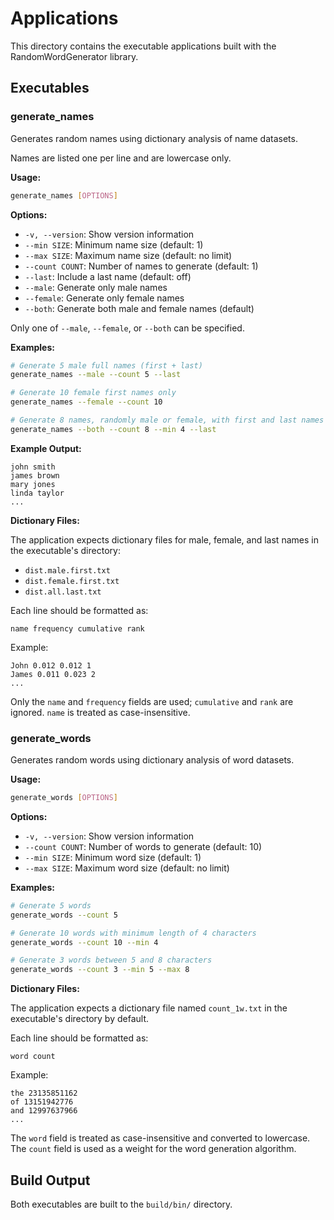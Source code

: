# Applications

This directory contains the executable applications built with the RandomWordGenerator library.

## Executables

### generate_names
Generates random names using dictionary analysis of name datasets.

Names are listed one per line and are lowercase only.

**Usage:**
```bash
generate_names [OPTIONS]
```

**Options:**
- `-v, --version`: Show version information
- `--min SIZE`: Minimum name size (default: 1)
- `--max SIZE`: Maximum name size (default: no limit)
- `--count COUNT`: Number of names to generate (default: 1)
- `--last`: Include a last name (default: off)
- `--male`: Generate only male names
- `--female`: Generate only female names
- `--both`: Generate both male and female names (default)

Only one of `--male`, `--female`, or `--both` can be specified.

**Examples:**
```bash
# Generate 5 male full names (first + last)
generate_names --male --count 5 --last

# Generate 10 female first names only
generate_names --female --count 10

# Generate 8 names, randomly male or female, with first and last names at least 4 characters
generate_names --both --count 8 --min 4 --last
```

**Example Output:**
```
john smith
james brown
mary jones
linda taylor
...
```

**Dictionary Files:**

The application expects dictionary files for male, female, and last names in the executable's directory:
- `dist.male.first.txt`
- `dist.female.first.txt`
- `dist.all.last.txt`

Each line should be formatted as:
```
name frequency cumulative rank
```

Example:
```
John 0.012 0.012 1
James 0.011 0.023 2
...
```
Only the `name` and `frequency` fields are used; `cumulative` and `rank` are ignored. `name` is treated as case-insensitive.

### generate_words
Generates random words using dictionary analysis of word datasets.

**Usage:**
```bash
generate_words [OPTIONS]
```

**Options:**
- `-v, --version`: Show version information
- `--count COUNT`: Number of words to generate (default: 10)
- `--min SIZE`: Minimum word size (default: 1)
- `--max SIZE`: Maximum word size (default: no limit)

**Examples:**
```bash
# Generate 5 words
generate_words --count 5

# Generate 10 words with minimum length of 4 characters
generate_words --count 10 --min 4

# Generate 3 words between 5 and 8 characters
generate_words --count 3 --min 5 --max 8
```

**Dictionary Files:**

The application expects a dictionary file named `count_1w.txt` in the executable's directory by default.

Each line should be formatted as:
```
word count
```

Example:
```
the 23135851162
of 13151942776
and 12997637966
...
```

The `word` field is treated as case-insensitive and converted to lowercase. The `count` field is used as a weight for the word generation algorithm.


## Build Output

Both executables are built to the `build/bin/` directory.